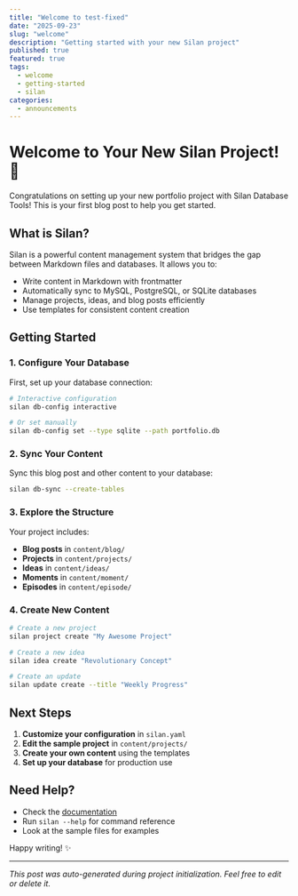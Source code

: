 ```yaml
---
title: "Welcome to test-fixed"
date: "2025-09-23"
slug: "welcome"
description: "Getting started with your new Silan project"
published: true
featured: true
tags:
  - welcome
  - getting-started
  - silan
categories:
  - announcements
---
```


# Welcome to Your New Silan Project! 🎉

Congratulations on setting up your new portfolio project with Silan Database Tools! This is your first blog post to help you get started.

## What is Silan?

Silan is a powerful content management system that bridges the gap between Markdown files and databases. It allows you to:

- Write content in Markdown with frontmatter
- Automatically sync to MySQL, PostgreSQL, or SQLite databases
- Manage projects, ideas, and blog posts efficiently
- Use templates for consistent content creation

## Getting Started

### 1. Configure Your Database

First, set up your database connection:

```bash
# Interactive configuration
silan db-config interactive

# Or set manually
silan db-config set --type sqlite --path portfolio.db
```

### 2. Sync Your Content

Sync this blog post and other content to your database:

```bash
silan db-sync --create-tables
```

### 3. Explore the Structure

Your project includes:

- **Blog posts** in `content/blog/`
- **Projects** in `content/projects/`
- **Ideas** in `content/ideas/`
- **Moments** in `content/moment/`
- **Episodes** in `content/episode/`

### 4. Create New Content

```bash
# Create a new project
silan project create "My Awesome Project"

# Create a new idea
silan idea create "Revolutionary Concept"

# Create an update
silan update create --title "Weekly Progress"
```

## Next Steps

1. **Customize your configuration** in `silan.yaml`
2. **Edit the sample project** in `content/projects/`
3. **Create your own content** using the templates
4. **Set up your database** for production use

## Need Help?

- Check the [documentation](https://github.com/silan/docs)
- Run `silan --help` for command reference
- Look at the sample files for examples

Happy writing! ✨

---

*This post was auto-generated during project initialization. Feel free to edit or delete it.*
